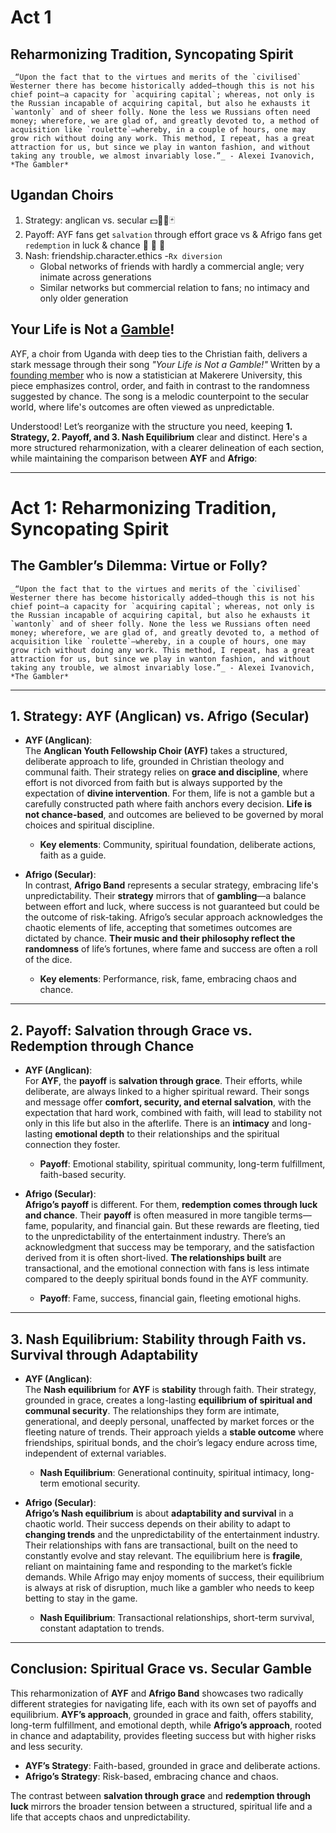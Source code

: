 # Act 1
## Reharmonizing Tradition, Syncopating Spirit

```{admonition} The Gambler
_“Upon the fact that to the virtues and merits of the `civilised` Westerner there has become historically added—though this is not his chief point—a capacity for `acquiring capital`; whereas, not only is the Russian incapable of acquiring capital, but also he exhausts it `wantonly` and of sheer folly. None the less we Russians often need money; wherefore, we are glad of, and greatly devoted to, a method of acquisition like `roulette`—whereby, in a couple of hours, one may grow rich without doing any work. This method, I repeat, has a great attraction for us, but since we play in wanton fashion, and without taking any trouble, we almost invariably lose.”_ - Alexei Ivanovich, *The Gambler*  
```

## Ugandan Choirs
1. Strategy: anglican vs. secular 💵🎱🎲🃏 
2. Payoff: AYF fans get `salvation` through effort grace vs & Afrigo fans get `redemption` in luck & chance 🦠 🧬 🧪 
3. Nash: friendship.character.ethics -`Rx diversion`
   - Global networks of friends with hardly a commercial angle; very inimate across generations
   - Similar networks but commercial relation to fans; no intimacy and only older generation

## Your Life is Not a [Gamble](https://www.youtube.com/watch?v=SSRYxFjIe3Q)!
AYF, a choir from Uganda with deep ties to the Christian faith, delivers a stark message through their song *"Your Life is Not a Gamble!"* Written by a [founding member](https://easi.ac.ug/dr-abraham-owino/) who is now a statistician at Makerere University, this piece emphasizes control, order, and faith in contrast to the randomness suggested by chance. The song is a melodic counterpoint to the secular world, where life's outcomes are often viewed as unpredictable.

Understood! Let’s reorganize with the structure you need, keeping **1. Strategy, 2. Payoff, and 3. Nash Equilibrium** clear and distinct. Here's a more structured reharmonization, with a clearer delineation of each section, while maintaining the comparison between **AYF** and **Afrigo**:

---

# Act 1: Reharmonizing Tradition, Syncopating Spirit

## The Gambler’s Dilemma: Virtue or Folly?

```{admonition} The Gambler
_“Upon the fact that to the virtues and merits of the `civilised` Westerner there has become historically added—though this is not his chief point—a capacity for `acquiring capital`; whereas, not only is the Russian incapable of acquiring capital, but also he exhausts it `wantonly` and of sheer folly. None the less we Russians often need money; wherefore, we are glad of, and greatly devoted to, a method of acquisition like `roulette`—whereby, in a couple of hours, one may grow rich without doing any work. This method, I repeat, has a great attraction for us, but since we play in wanton fashion, and without taking any trouble, we almost invariably lose.”_ - Alexei Ivanovich, *The Gambler*  
```

---

## 1. **Strategy: AYF (Anglican) vs. Afrigo (Secular)**

- **AYF (Anglican)**:  
  The **Anglican Youth Fellowship Choir (AYF)** takes a structured, deliberate approach to life, grounded in Christian theology and communal faith. Their strategy relies on **grace and discipline**, where effort is not divorced from faith but is always supported by the expectation of **divine intervention**. For them, life is not a gamble but a carefully constructed path where faith anchors every decision. **Life is not chance-based**, and outcomes are believed to be governed by moral choices and spiritual discipline.

  - **Key elements**: Community, spiritual foundation, deliberate actions, faith as a guide.

- **Afrigo (Secular)**:  
  In contrast, **Afrigo Band** represents a secular strategy, embracing life's unpredictability. Their **strategy** mirrors that of **gambling**—a balance between effort and luck, where success is not guaranteed but could be the outcome of risk-taking. Afrigo’s secular approach acknowledges the chaotic elements of life, accepting that sometimes outcomes are dictated by chance. **Their music and their philosophy reflect the randomness** of life’s fortunes, where fame and success are often a roll of the dice.

  - **Key elements**: Performance, risk, fame, embracing chaos and chance.

---

## 2. **Payoff: Salvation through Grace vs. Redemption through Chance**

- **AYF (Anglican)**:  
  For **AYF**, the **payoff** is **salvation through grace**. Their efforts, while deliberate, are always linked to a higher spiritual reward. Their songs and message offer **comfort, security, and eternal salvation**, with the expectation that hard work, combined with faith, will lead to stability not only in this life but also in the afterlife. There is an **intimacy** and long-lasting **emotional depth** to their relationships and the spiritual connection they foster.

  - **Payoff**: Emotional stability, spiritual community, long-term fulfillment, faith-based security.

- **Afrigo (Secular)**:  
  **Afrigo’s payoff** is different. For them, **redemption comes through luck and chance**. Their **payoff** is often measured in more tangible terms—fame, popularity, and financial gain. But these rewards are fleeting, tied to the unpredictability of the entertainment industry. There’s an acknowledgment that success may be temporary, and the satisfaction derived from it is often short-lived. **The relationships built** are transactional, and the emotional connection with fans is less intimate compared to the deeply spiritual bonds found in the AYF community.

  - **Payoff**: Fame, success, financial gain, fleeting emotional highs.

---

## 3. **Nash Equilibrium: Stability through Faith vs. Survival through Adaptability**

- **AYF (Anglican)**:  
  The **Nash equilibrium** for **AYF** is **stability** through faith. Their strategy, grounded in grace, creates a long-lasting **equilibrium of spiritual and communal security**. The relationships they form are intimate, generational, and deeply personal, unaffected by market forces or the fleeting nature of trends. Their approach yields a **stable outcome** where friendships, spiritual bonds, and the choir’s legacy endure across time, independent of external variables.

  - **Nash Equilibrium**: Generational continuity, spiritual intimacy, long-term emotional security.

- **Afrigo (Secular)**:  
  **Afrigo’s Nash equilibrium** is about **adaptability and survival** in a chaotic world. Their success depends on their ability to adapt to **changing trends** and the unpredictability of the entertainment industry. Their relationships with fans are transactional, built on the need to constantly evolve and stay relevant. The equilibrium here is **fragile**, reliant on maintaining fame and responding to the market’s fickle demands. While Afrigo may enjoy moments of success, their equilibrium is always at risk of disruption, much like a gambler who needs to keep betting to stay in the game.

  - **Nash Equilibrium**: Transactional relationships, short-term survival, constant adaptation to trends.

---

## Conclusion: Spiritual Grace vs. Secular Gamble

This reharmonization of **AYF** and **Afrigo Band** showcases two radically different strategies for navigating life, each with its own set of payoffs and equilibrium. **AYF’s approach**, grounded in grace and faith, offers stability, long-term fulfillment, and emotional depth, while **Afrigo’s approach**, rooted in chance and adaptability, provides fleeting success but with higher risks and less security.

- **AYF’s Strategy**: Faith-based, grounded in grace and deliberate actions.  
- **Afrigo’s Strategy**: Risk-based, embracing chance and chaos.  

The contrast between **salvation through grace** and **redemption through luck** mirrors the broader tension between a structured, spiritual life and a life that accepts chaos and unpredictability.